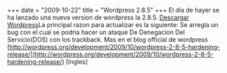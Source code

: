 +++
date = "2009-10-22"
title = "Wordpress 2.8.5"
+++
El dia de hayer se ha lanzado una nueva version de wordpress la 2.8.5. [Descargar Wordpress](http://wordpress.org/download/)La principal razon para actualizar es la siguiente: Se arregla un bug con el cual se podria hacer un ataque De Denegacion Del Servicio(DOS) con los trackback. Mas en el blog official de wordpress [http://wordpress.org/development/2009/10/wordpress-2-8-5-hardening-release/](http://wordpress.org/development/2009/10/wordpress-2-8-5-hardening-release/) [Ingles]


